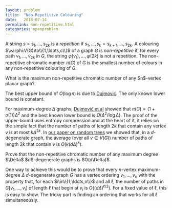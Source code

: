 ```yaml
---
layout: problem
title:  "Non-Repetitive Colouring"
date:   2018-07-14
permalink: non-repetitive.html
categories: openproblem
---
```

A string $s=s_1,\ldots,s_{2k}$ is a *repetition* if $s_1,\ldots,s_k=s_{k+1},\ldots,s_{2k}$.  A colouring $\varphi:V(G)\to\\{1,\ldots,c\\}$ of a graph $G$ is *non-repetitive* if, for every path $v_1,\ldots,v_{2k}$ in $G$, the string $\varphi(v_1),\ldots,\varphi(2k)$ is not a repetition.  The non-repetitive chromatic number $\pi(G)$ of $G$ is the smallest number of colours in any non-repetitive colouring of $G$.

<div class="problem">
  What is the maximum non-repetitive chromatic number of any $n$-vertex planar graph?
</div>

The best upper bound of $O(\log n)$ is due to [Dujmović][dujmovic].  The only known lower bound is constant.

For maximum-degree $\Delta$ graphs, [Dujmović et al][dujmovic-etal] showed that $\pi(G)=(1+o(1))\Delta^2$ and the best known lower bound is $\Omega(\Delta^2/\log\Delta)$.  The proof of the upper-bound uses entropy compression and at the heart of it, it relies on the simple fact that the number of paths of length $2k$ that contain any vertex $v$ is at most $k\Delta^{2k}$.  In [our paper on random trees][random-trees] we showed that, in a $d$-degenerate graph, the average (over all $v\in V(G)$) number of paths of length $2k$ that contain $v$ is $O(k(d\Delta)^k)$.

<div class="problem">
  Prove that the non-repetitive chromatic number of any maximum degree $\Delta$ $d$-degenerate graphs is $O(d\Delta)$.
</div>

One way to achieve this would be to prove that every $n$-vertex maximum-degree $\Delta$ $d$-degenerate graph $G$ has a vertex ordering $v_1,\ldots,v_n$ with the property that, for each $i\in\\{1,\ldots,n\\}$ and all $\ell$, the number of paths in $G[v_1,\ldots,v_i]$ of length $\ell$ that begin at $v_i$ is $O((d\Delta)^{\ell/2})$.  For a fixed value of $\ell$, this is easy to show. The tricky part is finding an ordering that works for all $\ell$ simultaneously.


[dujmovic]:https://arxiv.org/abs/1302.0304
[dujmovic-etal]:https://arxiv.org/abs/1112.5524
[random-trees]:https://arxiv.org/abs/1707.00083
